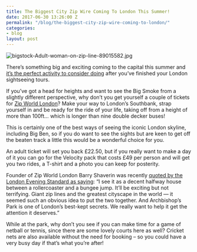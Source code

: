 ```yaml
---
title: The Biggest City Zip Wire Coming To London This Summer!
date: 2017-06-30 13:26:00 Z
permalink: "/blog/the-biggest-city-zip-wire-coming-to-london/"
categories:
- blog
layout: post
---
```


![bigstock-Adult-woman-on-zip-line-89015582.jpg](/uploads/bigstock-Adult-woman-on-zip-line-89015582.jpg)

There’s something big and exciting coming to the capital this summer and [it’s the perfect activity to consider doing](https://www.insider-london.co.uk/tours/) after you’ve finished your London sightseeing tours.

If you’ve got a head for heights and want to see the Big Smoke from a slightly different perspective, why don’t you get yourself a couple of tickets for [Zip World London](https://www.zipworld.co.uk/adventure/detail/zip-world-london)? Make your way to London’s Southbank, strap yourself in and be ready for the ride of your life, taking off from a height of more than 100ft… which is longer than nine double decker buses!

This is certainly one of the best ways of seeing the iconic London skyline, including Big Ben, so if you do want to see the sights but are keen to get off the beaten track a little this would be a wonderful choice for you.

An adult ticket will set you back £22.50, but if you really want to make a day of it you can go for the Velocity pack that costs £49 per person and will get you two rides, a T-shirt and a photo you can keep for posterity.

Founder of Zip World London Barry Shaverin was recently [quoted by the London Evening Standard as saying](https://www.standard.co.uk/news/london/london-to-get-50mph-urban-zip-wire-which-will-be-fastest-in-any-major-city-in-the-world-a3573656.html): “I see it as a decent halfway house between a rollercoaster and a bungee jump. It’ll be exciting but not terrifying. Giant zip lines and the greatest cityscape in the world — it seemed such an obvious idea to put the two together. And Archbishop’s Park is one of London’s best-kept secrets. We really want to help it get the attention it deserves.”

While at the park, why don’t you see if you can make time for a game of netball or tennis, since there are some lovely courts here as well? Cricket nets are also available without the need for booking – so you could have a very busy day if that’s what you’re after!
